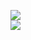 [![](https://img.shields.io/badge/Made%20With-Github%20Spray-lightgrey.svg?style=for-the-badge&logo=github)](https://github.com/Annihil/github-spray#218)  
[![](https://i.imgur.com/2DrTn0Z.gif)](https://github.com/Annihil/github-spray)